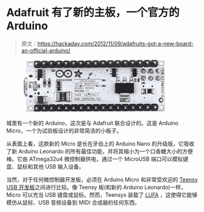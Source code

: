# Adafruit 有了新的主板，一个官方的 Arduino

> 原文：<https://hackaday.com/2012/11/09/adafruits-got-a-new-board-an-official-arduino/>

![](img/eeb29069ae16ed46a0bff5ab0d415045.png "micro")

城里有一个新的 Arduino，这次是与 Adafruit 联合设计的。这是 Arduino Micro，一个为试验板设计的非常简洁的小板子。

从表面上看，这款新的 Micro 是长在牙齿上的 Arduino Nano 的升级版，它吸收了新 Arduino Leonardo 的所有最佳功能，并将其缩小为一个口香糖大小的方便棒。它由 ATmega32u4 微控制器供电，通过一个 MicroUSB 端口可以模拟键盘、鼠标和其他 USB 输入设备。

当然，对于任何微控制器开发板，必须在 Arduino Micro 和非常受欢迎的 [Teensy USB 开发板](http://www.pjrc.com/teensy/index.html)之间进行比较。像 Teensy 板(和新的 Arduino Leonardo)一样，Micro 可以充当 USB 键盘或鼠标。然而，Teensys 装载了 [LUFA](http://www.fourwalledcubicle.com/LUFA.php) ，这使得它能够模仿从鼠标、USB 音频设备到 MIDI 合成器的任何东西。